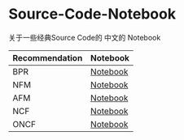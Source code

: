 # Source-Code-Notebook

关于一些经典Source Code的 中文的 Notebook


| Recommendation | Notebook |
| ------ | ------ |
| BPR | [Notebook](https://github.com/nakaizura/Source-Code-Notebook/tree/master/BPR) |
| NFM | [Notebook](https://github.com/nakaizura/Source-Code-Notebook/tree/master/NFM) |
| AFM | [Notebook](https://github.com/nakaizura/Source-Code-Notebook/tree/master/AFM) |
| NCF | [Notebook](https://github.com/nakaizura/Source-Code-Notebook/tree/master/NCF) |
| ONCF | [Notebook](https://github.com/nakaizura/Source-Code-Notebook/tree/master/ONCF) |


